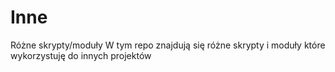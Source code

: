 # Inne
Różne skrypty/moduły
W tym repo znajdują się różne skrypty i moduły które wykorzystuję do innych projektów
